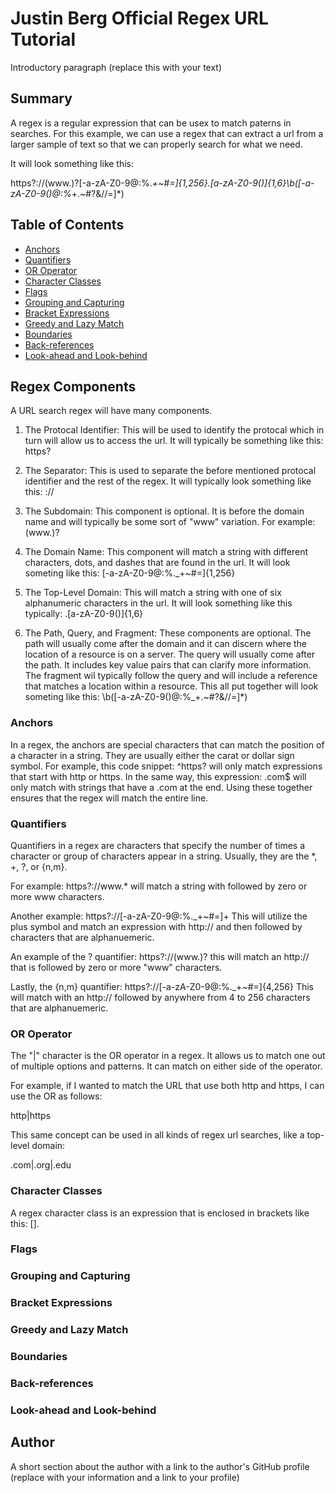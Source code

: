 # Justin Berg Official Regex URL Tutorial

Introductory paragraph (replace this with your text)

## Summary

A regex is a regular expression that can be usex to match paterns in searches. For this example, we can use a regex that can extract a url from a larger sample of text so that we can properly search for what we need.  

It will look something like this: 

https?:\/\/(www\.)?[-a-zA-Z0-9@:%._\+~#=]{1,256}\.[a-zA-Z0-9()]{1,6}\b([-a-zA-Z0-9()@:%_\+.~#?&//=]*)



## Table of Contents

- [Anchors](#anchors)
- [Quantifiers](#quantifiers)
- [OR Operator](#or-operator)
- [Character Classes](#character-classes)
- [Flags](#flags)
- [Grouping and Capturing](#grouping-and-capturing)
- [Bracket Expressions](#bracket-expressions)
- [Greedy and Lazy Match](#greedy-and-lazy-match)
- [Boundaries](#boundaries)
- [Back-references](#back-references)
- [Look-ahead and Look-behind](#look-ahead-and-look-behind)

## Regex Components

A URL search regex will have many components.  

1. The Protocal Identifier:  This will be used to identify the protocal which in turn will allow us to access the url.  It will typically be something like this: https?

2. The Separator:  This is used to separate the before mentioned protocal identifier and the rest of the regex.  It will typically look something like this: :\/\/

3. The Subdomain:  This component is optional.  It is before the domain name and will typically be some sort of "www" variation.  For example: (www\.)?

4.  The Domain Name:  This component will match a string with different characters, dots, and dashes that are found in the url.  It will look someting like this: [-a-zA-Z0-9@:%._\+~#=]{1,256}

5.  The Top-Level Domain:  This will match a string with one of six alphanumeric characters in the url.  It will look something like this typically: \.[a-zA-Z0-9()]{1,6}

6.  The Path, Query, and Fragment:  These components are optional.  The path will usually come after the domain and it can discern where the location of a resource is on a server.  The query will usually come after the path.  It includes key value pairs that can clarify more information.  The fragment wil typically follow the query and will include a reference that matches a location within a resource.  This all put together will look someting like this: \b([-a-zA-Z0-9()@:%_\+.~#?&//=]*)



### Anchors

In a regex, the anchors are special characters that can match the position of a character in a string.  They are usually either the carat or dollar sign symbol.  For example, this code snippet: ^https?
will only match expressions that start with http or https.  In the same way, this expression: \.com$
will only match with strings that have a .com at the end.  Using these together ensures that the regex will match the entire line.  

### Quantifiers

Quantifiers in a regex are characters that specify the number of times a character or group of characters appear in a string.  Usually, they are the *, +, ?, or {n,m}.  

For example: https?://www\.* will match a string with followed by zero or more www characters.  

Another example: https?://[-a-zA-Z0-9@:%._+~#=]+
This will utilize the plus symbol and match an expression with http:// and then followed by characters that are alphanuemeric.  

An example of the ? quantifier: https?://(www\.)?
this will match an http:// that is followed by zero or more "www" characters.  

Lastly, the {n,m} quantifier: https?://[-a-zA-Z0-9@:%._+~#=]{4,256}
This will match with an http:// followed by anywhere from 4 to 256 characters that are alphanuemeric. 

### OR Operator

The "|" character is the OR operator in a regex.  It allows us to match one out of multiple options and patterns.  It can match on either side of the operator.

For example, if I wanted to match the URL that use both http and https, I can use the OR as follows: 

http|https

This same concept can be used in all kinds of regex url searches, like a top-level domain:


\.com|\.org|\.edu

### Character Classes

A regex character class is an expression that is enclosed in brackets like this: []. 

### Flags

### Grouping and Capturing

### Bracket Expressions

### Greedy and Lazy Match

### Boundaries

### Back-references

### Look-ahead and Look-behind

## Author

A short section about the author with a link to the author's GitHub profile (replace with your information and a link to your profile)
